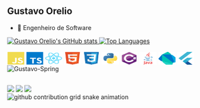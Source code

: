 ## Gustavo Orelio

- 🌱 Engenheiro de Software

<div>
  <a href="https://github.com/GustavoOrelio">
    <img height="180em" src="https://github-readme-stats.vercel.app/api?username=GustavoOrelio&show_icons=true&theme=github_dark&include_all_commits=true&count_private=true" alt="Gustavo Orelio's GitHub stats"/>
    <img height="180em" src="https://github-readme-stats.vercel.app/api/top-langs/?username=GustavoOrelio&layout=compact&langs_count=16&theme=github_dark" alt="Top Languages"/>
  </a>
</div>

<div style="display: inline_block"><br>
  <img align="center" alt="Gustavo-Js" height="30" width="40" src="https://raw.githubusercontent.com/devicons/devicon/master/icons/javascript/javascript-plain.svg">
  <img align="center" alt="Gustavo-Ts" height="30" width="40" src="https://raw.githubusercontent.com/devicons/devicon/master/icons/typescript/typescript-plain.svg">
  <img align="center" alt="Gustavo-React" height="30" width="40" src="https://raw.githubusercontent.com/devicons/devicon/master/icons/react/react-original.svg">
  <img align="center" alt="Gustavo-HTML" height="30" width="40" src="https://raw.githubusercontent.com/devicons/devicon/master/icons/html5/html5-original.svg">
  <img align="center" alt="Gustavo-CSS" height="30" width="40" src="https://raw.githubusercontent.com/devicons/devicon/master/icons/css3/css3-original.svg">
  <img align="center" alt="Gustavo-Python" height="30" width="40" src="https://raw.githubusercontent.com/devicons/devicon/master/icons/python/python-original.svg">
  <img align="center" alt="Gustavo-Csharp" height="30" width="40" src="https://raw.githubusercontent.com/devicons/devicon/master/icons/csharp/csharp-original.svg">
  <img align="center" alt="Gustavo-Java" height="30" width="40" src="https://raw.githubusercontent.com/devicons/devicon/master/icons/java/java-original-wordmark.svg">
  <img align="center" alt="Gustavo-Dart" height="30" width="40" src="https://raw.githubusercontent.com/devicons/devicon/master/icons/dart/dart-original.svg">
  <img align="center" alt="Gustavo-Flutter" height="30" width="40" src="https://raw.githubusercontent.com/devicons/devicon/master/icons/flutter/flutter-original.svg">
  <img align="center" alt="Gustavo-Spring" height="30" width="40" src="https://cdn.jsdelivr.net/gh/devicons/devicon/icons/spring/spring-original.svg">
</div>

##

<div>
  <a href="https://www.instagram.com/gustavoorelio/" target="_blank"><img src="https://img.shields.io/badge/-Instagram-%23E4405F?style=for-the-badge&logo=instagram&logoColor=white" target="_blank"></a>
  <a href="mailto:oreliogustavo@gmail.com"><img src="https://img.shields.io/badge/-Gmail-%23333?style=for-the-badge&logo=gmail&logoColor=white" target="_blank"></a>
  <a href="https://www.linkedin.com/in/gustavo-or%C3%A9lio-211285182/" target="_blank"><img src="https://img.shields.io/badge/-LinkedIn-%230077B5?style=for-the-badge&logo=linkedin&logoColor=white" target="_blank"></a>  
</div>

<picture>
  <source
    media="(prefers-color-scheme: dark)"
    srcset="[https://raw.githubusercontent.com](https://github.com)/GustavoOrelio/GustavoOrelio/output/github-contribution-grid-snake-dark.svg"
  />
  <source
    media="(prefers-color-scheme: light)"
    srcset="[https://raw.githubusercontent.com](https://github.com)/GustavoOrelio/GustavoOrelio/output/github-contribution-grid-snake.svg"
  />
  <img
    alt="github contribution grid snake animation"
    src="[https://raw.githubusercontent.com](https://github.com)/GustavoOrelio/GustavoOrelio/output/github-contribution-grid-snake.svg"
  />
</picture>
